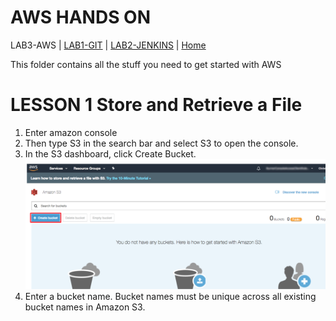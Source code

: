 # AWS HANDS ON 

LAB3-AWS |
[LAB1-GIT](../LAB1-GIT/README.md) |
[LAB2-JENKINS](../LAB2-JENKINS/README.md) |
[Home](../README.md) 


This folder contains all the stuff you need to get started with AWS


# LESSON 1 Store and Retrieve a File

1. Enter amazon console 
2. Then type S3 in the search bar and select S3 to open the console.
3. In the S3 dashboard, click Create Bucket.
![s3](../images/bucket.png "s3")
4. Enter a bucket name. Bucket names must be unique across all existing bucket names in Amazon S3.